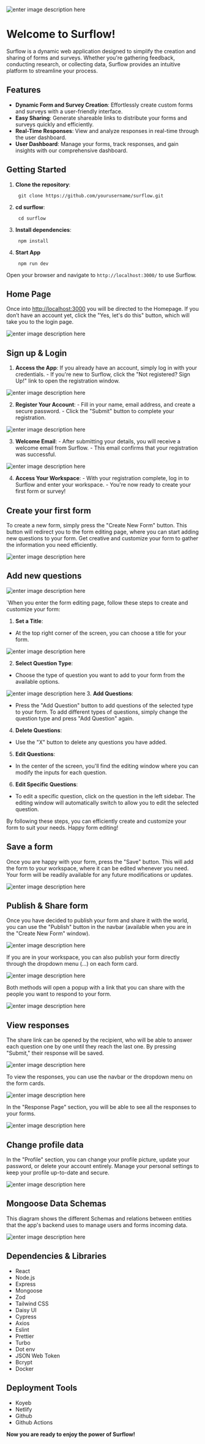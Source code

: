 ![enter image description here](https://res.cloudinary.com/dflb5okkq/image/upload/v1721299537/Surflow_logo_2x_c29o06.png)
# Welcome to Surflow!

Surflow is a dynamic web application designed to simplify the creation and sharing of forms and surveys. Whether you're gathering feedback, conducting research, or collecting data, Surflow provides an intuitive platform to streamline your process.


## Features

-   **Dynamic Form and Survey Creation**: Effortlessly create custom forms and surveys with a user-friendly interface.
-   **Easy Sharing**: Generate shareable links to distribute your forms and surveys quickly and efficiently.
-   **Real-Time Responses**: View and analyze responses in real-time through the user dashboard.
-   **User Dashboard**: Manage your forms, track responses, and gain insights with our comprehensive dashboard.

## Getting Started

1. **Clone the repository**:

	    git clone https://github.com/yourusername/surflow.git

2. **cd surflow**:

	    cd surflow
3. **Install dependencies**:

	    npm install
4. **Start App**

	    npm run dev
    
Open your browser and navigate to `http://localhost:3000/` to use Surflow.

## Home Page

Once into [http://localhost:3000](http://localhost:3000/) you will be directed to the Homepage. If you don’t have an account yet, click the "Yes, let's do this" button, which will take you to the login page. 

![enter image description here](https://res.cloudinary.com/dflb5okkq/image/upload/v1721375795/image_lhtmhh.png)

## Sign up & Login

1. **Access the App**: If you already have an account, simply log in with your credentials. - If you're new to Surflow, click the "Not registered? Sign Up!" link to open the registration window. 

![enter image description here](https://res.cloudinary.com/dflb5okkq/image/upload/v1721375795/image_2_nk3r5r.png)

2. **Register Your Account**: - Fill in your name, email address, and create a secure password. - Click the "Submit" button to complete your registration. 

![enter image description here](https://res.cloudinary.com/dflb5okkq/image/upload/v1721375794/image_4_kkdnki.png)

3.  **Welcome Email**: - After submitting your details, you will receive a welcome email from Surflow. - This email confirms that your registration was successful. 

![enter image description here](https://res.cloudinary.com/dflb5okkq/image/upload/v1721316051/Mail_example_2x-100_n2fmck.jpg)

4.  **Access Your Workspace**: - With your registration complete, log in to Surflow and enter your workspace. - You're now ready to create your first form or survey!

## Create your first form

To create a new form, simply press the "Create New Form" button. This button will redirect you to the form editing page, where you can start adding new questions to your form. Get creative and customize your form to gather the information you need efficiently. 

![enter image description here](https://res.cloudinary.com/dflb5okkq/image/upload/v1721375335/image_8_kvxg4i.png)

## Add new questions

![enter image description here](https://res.cloudinary.com/dflb5okkq/image/upload/v1721375297/Captura_de_Pantalla_2024-07-19_a_las_9.22.54_ixiemc.png)

`When you enter the form editing page, follow these steps to create and customize your form:

1. **Set a Title**:
 - At the top right corner of the screen, you can choose a title for your form.

![enter image description here](https://res.cloudinary.com/dflb5okkq/image/upload/v1721377894/Screenshot_2024-07-19_at_10.30.52_AM_vi6a9e.png)

2. **Select Question Type**:
 - Choose the type of question you want to add to your form from the available options.

![enter image description here](https://res.cloudinary.com/dflb5okkq/image/upload/v1721377975/Screenshot_2024-07-19_at_10.32.44_AM_njvdhm.png)
3. **Add Questions**:
 - Press the "Add Question" button to add questions of the selected type to your form. To add different types of questions, simply change the question type and press "Add Question" again.

4. **Delete Questions**:
 - Use the "X" button to delete any questions you have added.

5. **Edit Questions**:
 - In the center of the screen, you'll find the editing window where you can modify the inputs for each question.

6. **Edit Specific Questions**:
 - To edit a specific question, click on the question in the left sidebar. The editing window will automatically switch to allow you to edit the selected question.

By following these steps, you can efficiently create and customize your form to suit your needs. Happy form editing!

## Save a form

Once you are happy with your form, press the "Save" button. This will add the form to your workspace, where it can be edited whenever you need. Your form will be readily available for any future modifications or updates.

![enter image description here](https://res.cloudinary.com/dflb5okkq/image/upload/v1721378166/Screenshot_2024-07-19_at_10.35.59_AM_vrofib.png)

## Publish & Share form

Once you have decided to publish your form and share it with the world, you can use the "Publish" button in the navbar (available when you are in the "Create New Form" window). 

![enter image description here](https://res.cloudinary.com/dflb5okkq/image/upload/v1721378576/Screenshot_2024-07-19_at_10.41.08_AM_pklqou.png)

If you are in your workspace, you can also publish your form directly through the dropdown menu (...) on each form card. 

![enter image description here](https://res.cloudinary.com/dflb5okkq/image/upload/v1721378956/Screenshot_2024-07-19_at_10.48.16_AM_idzpug.png)

Both methods will open a popup with a link that you can share with the people you want to respond to your form. 

![enter image description here](https://res.cloudinary.com/dflb5okkq/image/upload/v1721378833/Screenshot_2024-07-19_at_10.46.56_AM_unn6uw.png)

## View responses

The share link can be opened by the recipient, who will be able to answer each question one by one until they reach the last one. By pressing "Submit," their response will be saved.

![enter image description here](https://res.cloudinary.com/dflb5okkq/image/upload/v1721379154/Screenshot_2024-07-19_at_10.52.00_AM_szab6u.png)

To view the responses, you can use the navbar or the dropdown menu on the form cards.

![enter image description here](https://res.cloudinary.com/dflb5okkq/image/upload/v1721378955/Screenshot_2024-07-19_at_10.48.22_AM_cvmzxm.png)

In the "Response Page" section, you will be able to see all the responses to your forms. 

![enter image description here](https://res.cloudinary.com/dflb5okkq/image/upload/v1721379153/Screenshot_2024-07-19_at_10.52.21_AM_onoqvy.png)
## Change profile data

In the "Profile" section, you can change your profile picture, update your password, or delete your account entirely. Manage your personal settings to keep your profile up-to-date and secure.

![enter image description here](https://res.cloudinary.com/dflb5okkq/image/upload/v1721375794/image_6_o9mzgt.png)

## Mongoose Data Schemas

This diagram shows the different Schemas and relations between entities that the app's backend uses to manage users and forms incoming data.

![enter image description here](https://res.cloudinary.com/dflb5okkq/image/upload/v1721403639/Artboard_1_2x-1004444_cu1qvi.jpg)

## Dependencies & Libraries

 - React
 - Node.js
 - Express
 - Mongoose
 - Zod
 - Tailwind CSS
 - Daisy UI
 - Cypress
 - Axios
 - Eslint
 - Prettier
 - Turbo
 - Dot env
 - JSON Web Token
 - Bcrypt
 - Docker

## Deployment Tools

- Koyeb
- Netlify
- Github 
- Github Actions

**Now you are ready to enjoy the power of Surflow!**


















